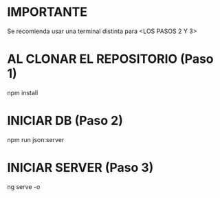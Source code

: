 
# IMPORTANTE #
Se recomienda usar una terminal distinta para <LOS PASOS 2 Y 3>

# AL CLONAR EL REPOSITORIO (Paso 1)
npm install
 
# INICIAR DB (Paso 2)
npm run json:server

# INICIAR SERVER (Paso 3)
ng serve -o